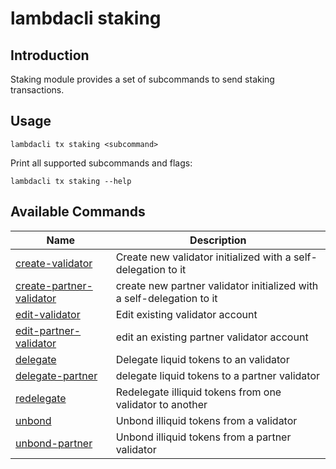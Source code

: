 # lambdacli staking

## Introduction

Staking module provides a set of subcommands to send staking transactions.

## Usage

```
lambdacli tx staking <subcommand>
```

Print all supported subcommands and flags:
```
lambdacli tx staking --help
```

## Available Commands

| Name                            | Description                                                   |
| --------------------------------| --------------------------------------------------------------|
| [create-validator](create-validator.md)                       | Create new validator initialized with a self-delegation to it                                 |
| [create-partner-validator](create-partner-validator.md)                       | create new partner validator initialized with a self-delegation to it                                 |
| [edit-validator](edit-validator.md)                           | Edit existing validator account                                                           |
| [edit-partner-validator](edit-partner-validator.md)                           | edit an existing partner validator account                                                          |
| [delegate](delegate.md)                                       | Delegate liquid tokens to an validator                                                        |
| [delegate-partner](delegate-partner.md)                                       | delegate liquid tokens to a partner validator                                                        |
| [redelegate](redelegate.md)                                   | Redelegate illiquid tokens from one validator to another                                      |
| [unbond](unbond.md)                                   | Unbond illiquid tokens from a validator                                    |
| [unbond-partner](unbond-partner.md)                                   | Unbond illiquid tokens from a partner validator                                     |

